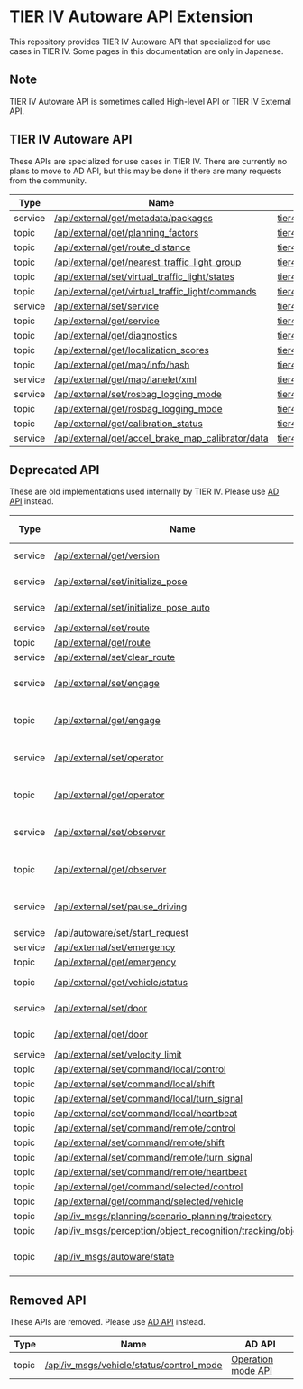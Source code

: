 # TIER IV Autoware API Extension

This repository provides TIER IV Autoware API that specialized for use cases in TIER IV.
Some pages in this documentation are only in Japanese.

## Note

TIER IV Autoware API is sometimes called High-level API or TIER IV External API.

## TIER IV Autoware API

These APIs are specialized for use cases in TIER IV. There are currently no plans to move to AD API, but this may be done if there are many requests from the community.

| Type    | Name                                                                                                           | Message/Service                                                                                                                                                                                 |
| ------- | -------------------------------------------------------------------------------------------------------------- | ----------------------------------------------------------------------------------------------------------------------------------------------------------------------------------------------- |
| service | [/api/external/get/metadata/packages](./doc/api/external/get/metadata/packages.md)                             | [tier4_external_api_msgs/srv/GetMetadataPackages](https://github.com/tier4/tier4_autoware_msgs/tree/tier4/universe/tier4_external_api_msgs/srv/GetMetadataPackages.srv)                         |
| topic   | [/api/external/get/planning_factors](./doc/api/external/get/planning_factors.md)                               | [tier4_external_api_msgs/msg/PlanningFactorArray](https://github.com/tier4/tier4_autoware_msgs/blob/tier4/universe/tier4_external_api_msgs/msg/PlanningFactorArray.msg)                         |
| topic   | [/api/external/get/route_distance](./doc/api/external/get/route_distance.md)                                   | [tier4_external_api_msgs/msg/RouteDistance](https://github.com/tier4/tier4_autoware_msgs/blob/tier4/universe/tier4_external_api_msgs/msg/RouteDistance.msg)                                     |
| topic   | [/api/external/get/nearest_traffic_light_group](./doc/api/external/get/nearest_traffic_light_group.md)         | [tier4_external_api_msgs/msg/TrafficLightGroup](https://github.com/tier4/tier4_autoware_msgs/blob/tier4/universe/tier4_external_api_msgs/msg/TrafficLightGroup.msg)                             |
| topic   | [/api/external/set/virtual_traffic_light/states](./doc/api/external/set/virtual_traffic_light/states.md)       | [tier4_v2x_msgs/msg/VirtualTrafficLightStateArray](https://github.com/tier4/tier4_autoware_msgs/blob/tier4/universe/tier4_v2x_msgs/msg/VirtualTrafficLightStateArray.msg)                       |
| topic   | [/api/external/get/virtual_traffic_light/commands](./doc/api/external/get/virtual_traffic_light/commands.md)   | [tier4_v2x_msgs/msg/InfrastructureCommandArray](https://github.com/tier4/tier4_autoware_msgs/blob/tier4/universe/tier4_v2x_msgs/msg/InfrastructureCommandArray.msg)                             |
| service | [/api/external/set/service](./doc/api/external/set/service.md)                                                 | [tier4_external_api_msgs/srv/SetService](https://github.com/tier4/tier4_autoware_msgs/blob/tier4/universe/tier4_external_api_msgs/srv/SetService.srv)                                           |
| topic   | [/api/external/get/service](./doc/api/external/get/service.md)                                                 | [tier4_external_api_msgs/msg/Service](https://github.com/tier4/tier4_autoware_msgs/blob/tier4/universe/tier4_external_api_msgs/msg/Service.msg)                                                 |
| topic   | [/api/external/get/diagnostics](./doc/api/external/get/diagnostics.md)                                         | [tier4_external_api_msgs/msg/ClassifiedDiagnostics](https://github.com/tier4/tier4_autoware_msgs/blob/tier4/universe/tier4_external_api_msgs/msg/ClassifiedDiagnostics.msg)                     |
| topic   | [/api/external/get/localization_scores](./doc/api/external/get/localization_scores.md)                         | [tier4_external_api_msgs/msg/LocalizationScoreArray](https://github.com/tier4/tier4_autoware_msgs/blob/tier4/universe/tier4_external_api_msgs/msg/LocalizationScoreArray.msg)                   |
| topic   | [/api/external/get/map/info/hash](./doc/api/external/get/map/info/hash.md)                                     | [tier4_external_api_msgs/msg/MapHash](https://github.com/tier4/tier4_autoware_msgs/blob/tier4/universe/tier4_external_api_msgs/msg/MapHash.msg)                                                 |
| service | [/api/external/get/map/lanelet/xml](./doc/api/external/get/map/lanelet/xml.md)                                 | [tier4_external_api_msgs/srv/GetTextFile](https://github.com/tier4/tier4_autoware_msgs/blob/tier4/universe/tier4_external_api_msgs/srv/GetTextFile.srv)                                         |
| service | [/api/external/set/rosbag_logging_mode](./doc/api/external/set/rosbag_logging_mode.md)                         | [tier4_external_api_msgs/srv/SetRosbagLoggingMode](https://github.com/tier4/tier4_autoware_msgs/blob/tier4/universe/tier4_external_api_msgs/srv/SetRosbagLoggingMode.srv)                       |
| topic   | [/api/external/get/rosbag_logging_mode](./doc/api/external/get/rosbag_logging_mode.md)                         | [tier4_external_api_msgs/msg/RosbagLoggingMode](https://github.com/tier4/tier4_autoware_msgs/blob/tier4/universe/tier4_external_api_msgs/msg/RosbagLoggingMode.msg)                             |
| topic   | [/api/external/get/calibration_status](./doc/api/external/get/calibration_status.md)                           | [tier4_external_api_msgs/msg/CalibrationStatusArray](https://github.com/tier4/tier4_autoware_msgs/blob/tier4/universe/tier4_external_api_msgs/msg/CalibrationStatusArray.msg)                   |
| service | [/api/external/get/accel_brake_map_calibrator/data](./doc/api/external/get/accel_brake_map_calibrator/data.md) | [tier4_external_api_msgs/srv/GetAccelBrakeMapCalibrationData](https://github.com/tier4/tier4_autoware_msgs/blob/tier4/universe/tier4_external_api_msgs/srv/GetAccelBrakeMapCalibrationData.srv) |

## Deprecated API

These are old implementations used internally by TIER IV.
Please use [AD API](https://autowarefoundation.github.io/autoware-documentation/main/design/autoware-interfaces/ad-api/) instead.

| Type    | Name                                                                                                                               | AD API                                                                                                                                            | Migration Guide                                                                                                                                             |
| ------- | ---------------------------------------------------------------------------------------------------------------------------------- | ------------------------------------------------------------------------------------------------------------------------------------------------- | ----------------------------------------------------------------------------------------------------------------------------------------------------------- |
| service | [/api/external/get/version](./doc/api/external/get/version.md)                                                                     | [Interface API](https://autowarefoundation.github.io/autoware-documentation/main/design/autoware-interfaces/ad-api/features/interface/)           | -                                                                                                                                                           |
| service | [/api/external/set/initialize_pose](./doc/api/external/set/initialize_pose.md)                                                     | [Localization API](https://autowarefoundation.github.io/autoware-documentation/main/design/autoware-interfaces/ad-api/features/localization/)     | -                                                                                                                                                           |
| service | [/api/external/set/initialize_pose_auto](./doc/api/external/set/initialize_pose_auto.md)                                           | [Localization API](https://autowarefoundation.github.io/autoware-documentation/main/design/autoware-interfaces/ad-api/features/localization/)     | -                                                                                                                                                           |
| service | [/api/external/set/route](./doc/api/external/set/route.md)                                                                         | [Routing API](https://autowarefoundation.github.io/autoware-documentation/main/design/autoware-interfaces/ad-api/features/routing/)               | -                                                                                                                                                           |
| topic   | [/api/external/get/route](./doc/api/external/get/route.md)                                                                         | [Routing API](https://autowarefoundation.github.io/autoware-documentation/main/design/autoware-interfaces/ad-api/features/routing/)               | -                                                                                                                                                           |
| service | [/api/external/set/clear_route](./doc/api/external/set/clear_route.md)                                                             | [Routing API](https://autowarefoundation.github.io/autoware-documentation/main/design/autoware-interfaces/ad-api/features/routing/)               | -                                                                                                                                                           |
| service | [/api/external/set/engage](./doc/api/external/set/engage.md)                                                                       | [Operation mode API](https://autowarefoundation.github.io/autoware-documentation/main/design/autoware-interfaces/ad-api/features/operation_mode/) | [Operation mode compatibility](./doc/migration/operation-mode.md)                                                                                           |
| topic   | [/api/external/get/engage](./doc/api/external/get/engage.md)                                                                       | [Operation mode API](https://autowarefoundation.github.io/autoware-documentation/main/design/autoware-interfaces/ad-api/features/operation_mode/) | [Operation mode compatibility](./doc/migration/operation-mode.md)                                                                                           |
| service | [/api/external/set/operator](./doc/api/external/set/operator.md)                                                                   | [Operation mode API](https://autowarefoundation.github.io/autoware-documentation/main/design/autoware-interfaces/ad-api/features/operation_mode/) | [Operation mode compatibility](./doc/migration/operation-mode.md)                                                                                           |
| topic   | [/api/external/get/operator](./doc/api/external/get/operator.md)                                                                   | [Operation mode API](https://autowarefoundation.github.io/autoware-documentation/main/design/autoware-interfaces/ad-api/features/operation_mode/) | [Operation mode compatibility](./doc/migration/operation-mode.md)                                                                                           |
| service | [/api/external/set/observer](./doc/api/external/set/observer.md)                                                                   | [Operation mode API](https://autowarefoundation.github.io/autoware-documentation/main/design/autoware-interfaces/ad-api/features/operation_mode/) | [Operation mode compatibility](./doc/migration/operation-mode.md)                                                                                           |
| topic   | [/api/external/get/observer](./doc/api/external/get/observer.md)                                                                   | [Operation mode API](https://autowarefoundation.github.io/autoware-documentation/main/design/autoware-interfaces/ad-api/features/operation_mode/) | [Operation mode compatibility](./doc/migration/operation-mode.md)                                                                                           |
| service | [/api/external/set/pause_driving](./doc/api/external/set/pause_driving.md)                                                         | [Operation mode API](https://autowarefoundation.github.io/autoware-documentation/main/design/autoware-interfaces/ad-api/features/operation_mode/) | [Operation mode compatibility](./doc/migration/operation-mode.md)                                                                                           |
| service | [/api/autoware/set/start_request](./doc/api/autoware/set/start_request.md)                                                         | T.B.D.                                                                                                                                            | -                                                                                                                                                           |
| service | [/api/external/set/emergency](./doc/api/external/set/emergency.md)                                                                 | T.B.D.                                                                                                                                            | -                                                                                                                                                           |
| topic   | [/api/external/get/emergency](./doc/api/external/get/emergency.md)                                                                 | T.B.D.                                                                                                                                            | -                                                                                                                                                           |
| topic   | [/api/external/get/vehicle/status](./doc/api/external/get/vehicle/status.md)                                                       | [Vehicle status API](https://autowarefoundation.github.io/autoware-documentation/main/design/autoware-interfaces/ad-api/features/vehicle-status/) | -                                                                                                                                                           |
| service | [/api/external/set/door](./doc/api/external/set/door.md)                                                                           | [Vehicle doors API](https://autowarefoundation.github.io/autoware-documentation/main/design/autoware-interfaces/ad-api/features/vehicle-doors/)   | -                                                                                                                                                           |
| topic   | [/api/external/get/door](./doc/api/external/get/door.md)                                                                           | [Vehicle doors API](https://autowarefoundation.github.io/autoware-documentation/main/design/autoware-interfaces/ad-api/features/vehicle-doors/)   | -                                                                                                                                                           |
| service | [/api/external/set/velocity_limit](./doc/api/external/set/velocity_limit.md)                                                       | T.B.D.                                                                                                                                            | -                                                                                                                                                           |
| topic   | [/api/external/set/command/local/control](./doc/api/external/set/command/local/control.md)                                         | T.B.D.                                                                                                                                            | -                                                                                                                                                           |
| topic   | [/api/external/set/command/local/shift](./doc/api/external/set/command/local/shift.md)                                             | T.B.D.                                                                                                                                            | -                                                                                                                                                           |
| topic   | [/api/external/set/command/local/turn_signal](./doc/api/external/set/command/local/turn_signal.md)                                 | T.B.D.                                                                                                                                            | -                                                                                                                                                           |
| topic   | [/api/external/set/command/local/heartbeat](./doc/api/external/set/command/local/heartbeat.md)                                     | T.B.D.                                                                                                                                            | -                                                                                                                                                           |
| topic   | [/api/external/set/command/remote/control](./doc/api/external/set/command/remote/control.md)                                       | T.B.D.                                                                                                                                            | -                                                                                                                                                           |
| topic   | [/api/external/set/command/remote/shift](./doc/api/external/set/command/remote/shift.md)                                           | T.B.D.                                                                                                                                            | -                                                                                                                                                           |
| topic   | [/api/external/set/command/remote/turn_signal](./doc/api/external/set/command/remote/turn_signal.md)                               | T.B.D.                                                                                                                                            | -                                                                                                                                                           |
| topic   | [/api/external/set/command/remote/heartbeat](./doc/api/external/set/command/remote/heartbeat.md)                                   | T.B.D.                                                                                                                                            | -                                                                                                                                                           |
| topic   | [/api/external/get/command/selected/control](./doc/api/external/get/command/selected/control.md)                                   | T.B.D.                                                                                                                                            | -                                                                                                                                                           |
| topic   | [/api/external/get/command/selected/vehicle](./doc/api/external/get/command/selected/vehicle.md)                                   | T.B.D.                                                                                                                                            | -                                                                                                                                                           |
| topic   | [/api/iv_msgs/planning/scenario_planning/trajectory](./doc/api/iv_msgs/planning/scenario_planning/trajectory.md)                   | T.B.D.                                                                                                                                            | -                                                                                                                                                           |
| topic   | [/api/iv_msgs/perception/object_recognition/tracking/objects](./doc/api/iv_msgs/perception/object_recognition/tracking/objects.md) | T.B.D.                                                                                                                                            | -                                                                                                                                                           |
| topic   | [/api/iv_msgs/autoware/state](./doc/api/iv_msgs/autoware/state.md)                                                                 | None                                                                                                                                              | [Autoware state compatibility](https://autowarefoundation.github.io/autoware_universe/main/system/autoware_default_adapi_universe/document/autoware-state/) |

## Removed API

These APIs are removed.
Please use [AD API](https://autowarefoundation.github.io/autoware-documentation/main/design/autoware-interfaces/ad-api/) instead.

| Type  | Name                                                                                         | AD API                                                                                                                                            |
| ----- | -------------------------------------------------------------------------------------------- | ------------------------------------------------------------------------------------------------------------------------------------------------- |
| topic | [/api/iv_msgs/vehicle/status/control_mode](./doc/api/iv_msgs/vehicle/status/control_mode.md) | [Operation mode API](https://autowarefoundation.github.io/autoware-documentation/main/design/autoware-interfaces/ad-api/features/operation_mode/) |
